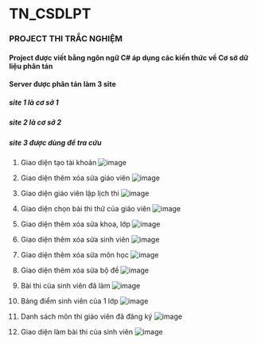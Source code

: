 # TN_CSDLPT
### PROJECT THI TRẮC NGHIỆM
#### Project được viết bằng ngôn ngữ C# áp dụng các kiến thức về Cơ sở dữ liệu phân tán
#### Server được phân tán làm 3 site
##### site 1 là cơ sở 1
##### site 2 là cơ sở 2
##### site 3 được dùng để tra cứu

1. Giao diện tạo tài khoản
![image](https://user-images.githubusercontent.com/76239513/153743875-c4c7859f-082a-402b-b248-1e5c2df86f76.png)

2. Giao diện thêm xóa sửa giáo viên
![image](https://user-images.githubusercontent.com/76239513/153743928-d3fec60a-7b5d-46b7-80eb-cbb55157585a.png)

3. Giao diện giáo viên lập lịch thi
![image](https://user-images.githubusercontent.com/76239513/153743945-407c77d9-af87-4d80-8c83-fe25b135df25.png)

4. Giao diện chọn bài thi thử của giáo viên
![image](https://user-images.githubusercontent.com/76239513/153743957-456ebb11-81d5-45e3-b7d3-f489e50137d3.png)

5. Giao diện thêm xóa sửa khoa, lớp
![image](https://user-images.githubusercontent.com/76239513/153743970-8cb1eb78-b1f9-4798-85b4-e34f439dfd1c.png)

6. Giao diện thêm xóa sửa sinh viên
![image](https://user-images.githubusercontent.com/76239513/153743972-fa1df344-919f-49e5-8929-344fc0b3974f.png)

7. Giao diện thêm xóa sửa môn học
![image](https://user-images.githubusercontent.com/76239513/153743976-2eec07d2-3de4-4e43-9988-7f835e3d382d.png)

8. Giao diện thêm xóa sửa bộ đề
![image](https://user-images.githubusercontent.com/76239513/153743982-ab0a3515-6891-4e41-953d-fdc8f81c595e.png)

9. Bài thi của sinh viên đã làm
![image](https://user-images.githubusercontent.com/76239513/153743997-29b54239-9d8e-4e0b-b5a5-5200bc1527f2.png)

10. Bảng điểm sinh viên của 1 lớp
![image](https://user-images.githubusercontent.com/76239513/153744011-aa54ec59-eae2-4619-923c-6cf2ef05e61a.png)

11. Danh sách môn thi giáo viên đã đăng ký
![image](https://user-images.githubusercontent.com/76239513/153744024-15a042e6-01fa-4110-ba95-84128027040b.png)

12. Giao diện làm bài thi của sinh viên
![image](https://user-images.githubusercontent.com/76239513/153744036-7db49d86-ee90-4f47-9ee4-42cf20e69e2a.png)
